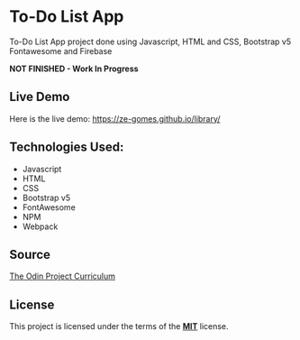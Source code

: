 
 # To-Do List App

To-Do List App project done using Javascript, HTML and CSS, Bootstrap v5 Fontawesome and Firebase

**NOT FINISHED - Work In Progress**

## Live Demo
Here is the live demo: https://ze-gomes.github.io/library/

## Technologies Used:
 - Javascript
 - HTML
 - CSS
 - Bootstrap v5
 - FontAwesome
 - NPM
 - Webpack
 
## Source
[The Odin Project Curriculum](https://www.theodinproject.com/courses/javascript/lessons/todo-list)

## License
This project is licensed under the terms of the **[MIT](https://choosealicense.com/licenses/mit/)**  license. 
<!--stackedit_data:
eyJoaXN0b3J5IjpbLTIxNTQ2MDc2NF19
-->


<!--stackedit_data:
eyJoaXN0b3J5IjpbNzUyMDY3ODcxLC0xNjYwNTcyNDkwLC0xMT
Y4MTU2MTIxXX0=
-->


